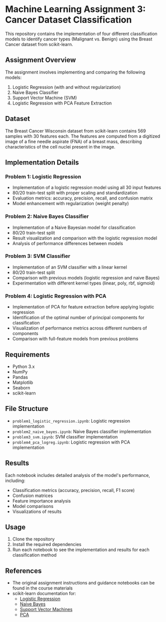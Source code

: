 # Machine Learning Assignment 3: Cancer Dataset Classification

This repository contains the implementation of four different classification models to identify cancer types (Malignant vs. Benign) using the Breast Cancer dataset from scikit-learn.

## Assignment Overview

The assignment involves implementing and comparing the following models:
1. Logistic Regression (with and without regularization)
2. Naive Bayes Classifier
3. Support Vector Machine (SVM)
4. Logistic Regression with PCA Feature Extraction

## Dataset

The Breast Cancer Wisconsin dataset from scikit-learn contains 569 samples with 30 features each. The features are computed from a digitized image of a fine needle aspirate (FNA) of a breast mass, describing characteristics of the cell nuclei present in the image.

## Implementation Details

### Problem 1: Logistic Regression

- Implementation of a logistic regression model using all 30 input features
- 80/20 train-test split with proper scaling and standardization
- Evaluation metrics: accuracy, precision, recall, and confusion matrix
- Model enhancement with regularization (weight penalty)

### Problem 2: Naive Bayes Classifier

- Implementation of a Naive Bayesian model for classification
- 80/20 train-test split
- Result visualization and comparison with the logistic regression model
- Analysis of performance differences between models

### Problem 3: SVM Classifier

- Implementation of an SVM classifier with a linear kernel
- 80/20 train-test split
- Comparison with previous models (logistic regression and naive Bayes)
- Experimentation with different kernel types (linear, poly, rbf, sigmoid)

### Problem 4: Logistic Regression with PCA

- Implementation of PCA for feature extraction before applying logistic regression
- Identification of the optimal number of principal components for classification
- Visualization of performance metrics across different numbers of components
- Comparison with full-feature models from previous problems

## Requirements

- Python 3.x
- NumPy
- Pandas
- Matplotlib
- Seaborn
- scikit-learn

## File Structure

- `problem1_logistic_regression.ipynb`: Logistic regression implementation
- `problem2_naive_bayes.ipynb`: Naive Bayes classifier implementation
- `problem3_svm.ipynb`: SVM classifier implementation
- `problem4_pca_logreg.ipynb`: Logistic regression with PCA implementation

## Results

Each notebook includes detailed analysis of the model's performance, including:
- Classification metrics (accuracy, precision, recall, F1 score)
- Confusion matrices
- Feature importance analysis
- Model comparisons
- Visualizations of results

## Usage

1. Clone the repository
2. Install the required dependencies
3. Run each notebook to see the implementation and results for each classification method

## References

- The original assignment instructions and guidance notebooks can be found in the course materials
- scikit-learn documentation for:
  - [Logistic Regression](https://scikit-learn.org/stable/modules/generated/sklearn.linear_model.LogisticRegression.html)
  - [Naive Bayes](https://scikit-learn.org/stable/modules/naive_bayes.html)
  - [Support Vector Machines](https://scikit-learn.org/stable/modules/svm.html)
  - [PCA](https://scikit-learn.org/stable/modules/generated/sklearn.decomposition.PCA.html)